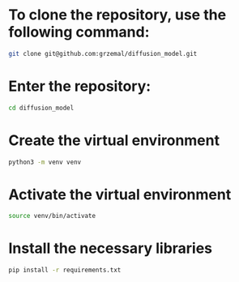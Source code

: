 
# To clone the repository, use the following command:

```bash
git clone git@github.com:grzemal/diffusion_model.git
```

# Enter the repository:
```bash
cd diffusion_model
```

# Create the virtual environment

```bash
python3 -m venv venv
```

# Activate the virtual environment

```bash
source venv/bin/activate
```

# Install the necessary libraries

```bash
pip install -r requirements.txt
```